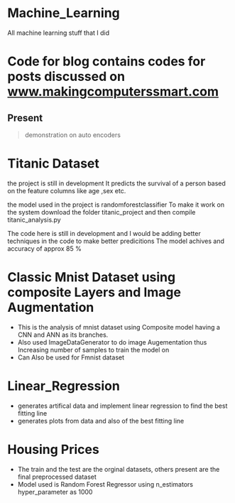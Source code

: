 # Machine_Learning
All machine learning stuff that I did

# Code for blog contains codes for posts discussed on www.makingcomputerssmart.com
## Present 
> demonstration on auto encoders

# Titanic Dataset
the project is still in development 
It predicts the survival of a person based on the feature columns like age ,sex etc.

the model used in the project is randomforestclassifier
To make it work on the system download the folder titanic_project and then compile titanic_analysis.py

The code here is still in development and I would be adding better techniques in the code to make better predicitions
The model achives and accuracy of approx 85 %

# Classic Mnist Dataset using composite Layers and Image Augmentation
* This is the analysis of mnist dataset using Composite model having a CNN and ANN as  its branches.
* Also used ImageDataGenerator to do image Augementation thus Increasing number of samples to train the model on
* Can Also be used for Fmnist dataset





# Linear_Regression
* generates artifical data and implement linear regression to find the best fitting line
* generates plots from data and also of the best fitting line

# Housing Prices
* The train and the test are the orginal datasets, others present are the final preprocessed dataset
* Model used is Random Forest Regressor using n_estimators hyper_parameter as 1000
